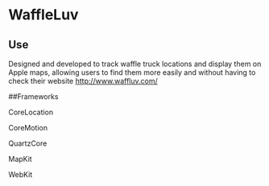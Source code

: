 # WaffleLuv

## Use 

Designed and developed to track waffle truck locations and display them on Apple maps, allowing users to find them more easily and without having to check their website http://www.waffluv.com/ 

##Frameworks 

CoreLocation 

CoreMotion

QuartzCore 

MapKit 

WebKit 
